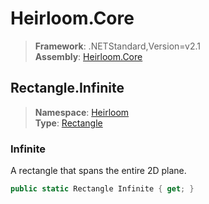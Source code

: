 # Heirloom.Core

> **Framework**: .NETStandard,Version=v2.1  
> **Assembly**: [Heirloom.Core][0]  

## Rectangle.Infinite

> **Namespace**: [Heirloom][0]  
> **Type**: [Rectangle][1]  

### Infinite

A rectangle that spans the entire 2D plane.

```cs
public static Rectangle Infinite { get; }
```

[0]: ../../../Heirloom.Core.md
[1]: ../Rectangle.md
